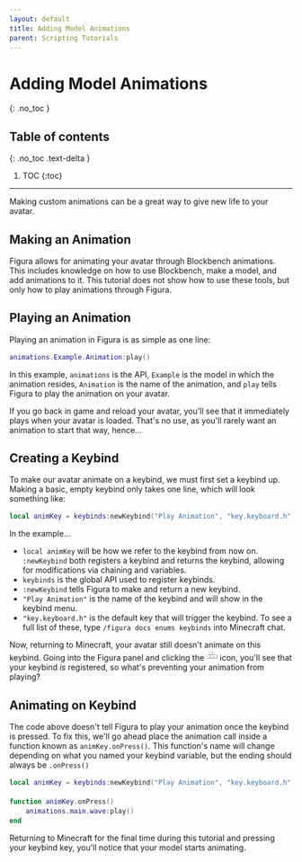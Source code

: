 ```yaml
---
layout: default
title: Adding Model Animations
parent: Scripting Tutorials
---
```


# Adding Model Animations
{: .no_toc }

## Table of contents
{: .no_toc .text-delta }

1. TOC
{:toc}

---

Making custom animations can be a great way to give new life to your avatar.

## Making an Animation

Figura allows for animating your avatar through Blockbench animations. This includes knowledge on how to use Blockbench, make a model, and add animations to it. This tutorial does not show how to use these tools, but only how to play animations through Figura.

## Playing an Animation

Playing an animation in Figura is as simple as one line:

```lua
animations.Example.Animation:play()
```

In this example, `animations` is the API, `Example` is the model in which the animation resides, `Animation` is the name of the animation, and `play` tells Figura to play the animation on your avatar.

If you go back in game and reload your avatar, you'll see that it immediately plays when your avatar is loaded. That's no use, as you'll rarely want an animation to start that way, hence...

## Creating a Keybind

To make our avatar animate on a keybind, we must first set a keybind up. Making a basic, empty keybind only takes one line, which will look something like:

```lua
local animKey = keybinds:newKeybind("Play Animation", "key.keyboard.h")
```

In the example...

- `local animKey` will be how we refer to the keybind from now on. `:newKeybind` both registers a keybind and returns the keybind, allowing for modifications via chaining and variables.
- `keybinds` is the global API used to register keybinds.
- `:newKeybind` tells Figura to make and return a new keybind.
- `"Play Animation"` is the name of the keybind and will show in the keybind menu.
- `"key.keyboard.h"` is the default key that will trigger the keybind. To see a full list of these, type `/figura docs enums keybinds` into Minecraft chat.

Now, returning to Minecraft, your avatar still doesn't animate on this keybind. Going into the Figura panel and clicking the ![](https://github.com/Slymeball/Figura-Wiki/blob/main/images/figura/icons/keybinds.png?raw=true) icon, you'll see that your keybind *is* registered, so what's preventing your animation from playing?

## Animating on Keybind

The code above doesn't tell Figura to play your animation once the keybind is pressed. To fix this, we'll go ahead place the animation call inside a function known as `animKey.onPress()`. This function's name will change depending on what you named your keybind variable, but the ending should always be `.onPress()`

```lua
local animKey = keybinds:newKeybind("Play Animation", "key.keyboard.h")

function animKey.onPress()
    animations.main.wave:play()
end
```

Returning to Minecraft for the final time during this tutorial and pressing your keybind key, you'll notice that your model starts animating.